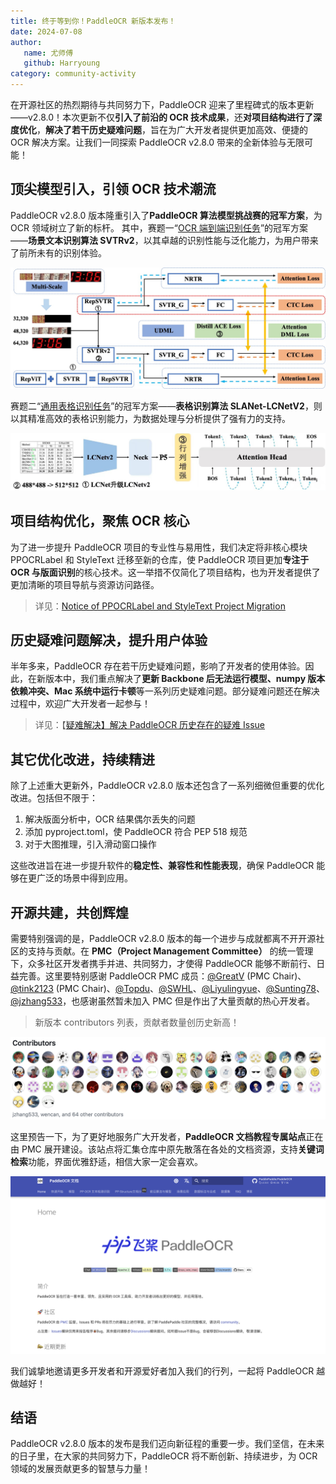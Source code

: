 ```yaml
---
title: 终于等到你！PaddleOCR 新版本发布！
date: 2024-07-08
author:
   name: 尤师傅
   github: Harryoung
category: community-activity
---
```


在开源社区的热烈期待与共同努力下，PaddleOCR 迎来了里程碑式的版本更新——v2.8.0！本次更新不仅**引入了前沿的 OCR 技术成果**，还**对项目结构进行了深度优化**，**解决了若干历史疑难问题**，旨在为广大开发者提供更加高效、便捷的 OCR 解决方案。让我们一同探索 PaddleOCR v2.8.0 带来的全新体验与无限可能！

<!-- more -->

## 顶尖模型引入，引领 OCR 技术潮流

PaddleOCR v2.8.0 版本隆重引入了**PaddleOCR 算法模型挑战赛的冠军方案**，为 OCR 领域树立了新的标杆。
其中，赛题一“[OCR 端到端识别任务](https://aistudio.baidu.com/competition/detail/1131/0/introduction)”的冠军方案——**场景文本识别算法 SVTRv2**，以其卓越的识别性能与泛化能力，为用户带来了前所未有的识别体验。

![SVTRv2](../images/paddleocr_release/SVTRv2.png)

赛题二“[通用表格识别任务](https://aistudio.baidu.com/competition/detail/1138/0/introduction)”的冠军方案——**表格识别算法 SLANet-LCNetV2**，则以其精准高效的表格识别能力，为数据处理与分析提供了强有力的支持。

![SLANet-LCNetV2](../images/paddleocr_release/SLANet-LCNetV2.png)

## 项目结构优化，聚焦 OCR 核心

为了进一步提升 PaddleOCR 项目的专业性与易用性，我们决定将非核心模块 PPOCRLabel 和 StyleText 迁移至新的仓库，使 PaddleOCR 项目更加**专注于 OCR 与版面识别**的核心技术。这一举措不仅简化了项目结构，也为开发者提供了更加清晰的项目导航与资源访问路径。

> 详见：[Notice of PPOCRLabel and StyleText Project Migration](https://github.com/PaddlePaddle/PaddleOCR/discussions/13020)

## 历史疑难问题解决，提升用户体验

半年多来，PaddleOCR 存在若干历史疑难问题，影响了开发者的使用体验。因此，在新版本中，我们重点解决了**更新 Backbone 后无法运行模型、numpy 版本依赖冲突、Mac 系统中运行卡顿**等一系列历史疑难问题。部分疑难问题还在解决过程中，欢迎广大开发者一起参与！

> 详见：【[疑难解决】解决 PaddleOCR 历史存在的疑难 Issue](https://github.com/PaddlePaddle/PaddleOCR/discussions/13057)

## 其它优化改进，持续精进

除了上述重大更新外，PaddleOCR v2.8.0 版本还包含了一系列细微但重要的优化改进。包括但不限于：

1. 解决版面分析中，OCR 结果偶尔丢失的问题
2. 添加 pyproject.toml，使 PaddleOCR 符合 PEP 518 规范
3. 对于大图推理，引入滑动窗口操作

这些改进旨在进一步提升软件的**稳定性、兼容性和性能表现**，确保 PaddleOCR 能够在更广泛的场景中得到应用。

## 开源共建，共创辉煌

需要特别强调的是，PaddleOCR v2.8.0 版本的每一个进步与成就都离不开开源社区的支持与贡献。在 **PMC（Project Management Committee）** 的统一管理下，众多社区开发者携手并进、共同努力，才使得 PaddleOCR 能够不断前行、日益完善。这里要特别感谢 PaddleOCR PMC 成员：[@GreatV](https://github.com/GreatV) (PMC Chair)、[@tink2123](https://github.com/tink2123) (PMC Chair)、[@Topdu](https://github.com/Topdu)、[@SWHL](https://github.com/SWHL)、[@Liyulingyue](https://github.com/Liyulingyue)、[@Sunting78](https://github.com/Sunting78)、[@jzhang533](https://github.com/jzhang533)，也感谢虽然暂未加入 PMC 但是作出了大量贡献的热心开发者。

> 新版本 contributors 列表，贡献者数量创历史新高！

![contributors](../images/paddleocr_release/contributors.png)

这里预告一下，为了更好地服务广大开发者，**PaddleOCR 文档教程专属站点**正在由 PMC 展开建设。该站点将汇集仓库中原先散落在各处的文档资源，支持**关键词检索**功能，界面优雅舒适，相信大家一定会喜欢。

![doc_site](../images/paddleocr_release/doc_site.png)

我们诚挚地邀请更多开发者和开源爱好者加入我们的行列，一起将 PaddleOCR 越做越好！

## 结语

PaddleOCR v2.8.0 版本的发布是我们迈向新征程的重要一步。我们坚信，在未来的日子里，在大家的共同努力下，PaddleOCR 将不断创新、持续进步，为 OCR 领域的发展贡献更多的智慧与力量！
